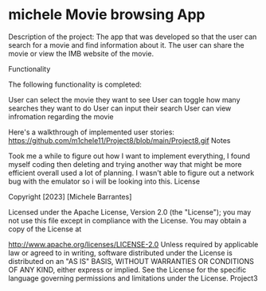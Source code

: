 # michele Movie browsing App
Description of the project: The app that was developed so that the user can search for a movie and find information about it. The user can share the movie or view the IMB website of the movie. 

Functionality

The following functionality is completed:

User can select the movie they want to see
User can toggle how many searches they want to do
User can input their search
User can view infromation regarding the movie

Here's a walkthrough of implemented user stories: 
https://github.com/m1chele11/Project8/blob/main/Project8.gif
Notes

Took me a while to figure out how I want to implement everything, I found myself coding then deleting and trying another way that might be more efficient overall used a lot of planning. I wasn't able to figure out a network bug with the emulator so i will be looking into this. License

Copyright [2023] [Michele Barrantes]

Licensed under the Apache License, Version 2.0 (the "License"); you may not use this file except in compliance with the License. You may obtain a copy of the License at

http://www.apache.org/licenses/LICENSE-2.0
Unless required by applicable law or agreed to in writing, software distributed under the License is distributed on an "AS IS" BASIS, WITHOUT WARRANTIES OR CONDITIONS OF ANY KIND, either express or implied. See the License for the specific language governing permissions and limitations under the License. Project3
